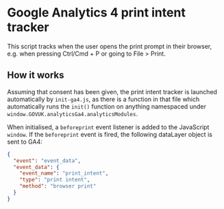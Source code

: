 # Google Analytics 4 print intent tracker

This script tracks when the user opens the print prompt in their browser, e.g. when pressing Ctrl/Cmd + P or going to File > Print.

## How it works

Assuming that consent has been given, the print intent tracker is launched automatically by `init-ga4.js`, as there is a function in that file which automatically runs the `init()` function on anything namespaced under `window.GOVUK.analyticsGa4.analyticsModules`.

When initialised, a `beforeprint` event listener is added to the JavaScript `window`. If the `beforeprint` event is fired, the following dataLayer object is sent to GA4:

```JSON
{
  "event": "event_data",
  "event_data": {
    "event_name": "print_intent",
    "type": "print intent",
    "method": "browser print"
  }
}
```
